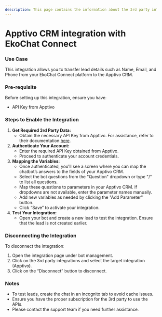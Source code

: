 ```yaml
---
description: This page contains the information about the 3rd party integrations.
---
```


# Apptivo CRM integration with EkoChat Connect

### Use Case

This integration allows you to transfer lead details such as Name, Email, and Phone from your EkoChat Connect platform to the Apptivo CRM.

### Pre-requisite

Before setting up this integration, ensure you have:

* API Key from Apptivo

### Steps to Enable the Integration

1. **Get Required 3rd Party Data:**
   * Obtain the necessary API Key from Apptivo. For assistance, refer to their documentation [here](https://www.apptivo.com/developer-api/getting-started/).
2. **Authenticate Your Account:**
   * Enter the required API Key obtained from Apptivo.
   * Proceed to authenticate your account credentials.
3. **Mapping the Variables:**
   * Once authenticated, you'll see a screen where you can map the chatbot’s answers to the fields of your Apptivo CRM.
   * Select the bot questions from the "Question" dropdown or type "/" to list all questions.
   * Map these questions to parameters in your Apptivo CRM. If dropdowns are not available, enter the parameter names manually.
   * Add new variables as needed by clicking the "Add Parameter" button.
   * Click “Save” to activate your integration.
4. **Test Your Integration:**
   * Open your bot and create a new lead to test the integration. Ensure that the lead is not created earlier.

### Disconnecting the Integration

To disconnect the integration:

1. Open the integration page under bot management.
2. Click on the 3rd party integrations and select the target integration (Apptivo).
3. Click on the “Disconnect” button to disconnect.

### Notes

* To test leads, create the chat in an incognito tab to avoid cache issues.
* Ensure you have the proper subscription for the 3rd party to use the APIs.
* Please contact the support team if you need further assistance.
